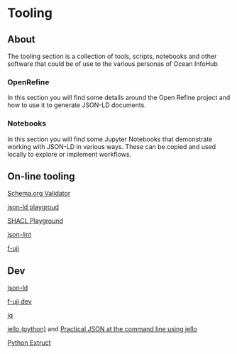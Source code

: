 # Tooling

## About

The tooling section is a collection of tools, scripts, notebooks and other software that could 
be of use to the various personas of Ocean InfoHub

### OpenRefine

In this section you will find some details around
the Open Refine project and how to use it to 
generate JSON-LD documents. 

### Notebooks

In this section you will find some Jupyter Notebooks
that demonstrate working with JSON-LD in various
ways.  These can be copied and used locally to
explore or implement workflows.
## On-line tooling

[Schema.org Validator](https://validator.schema.org/)

[json-ld playgroud](https://json-ld.org/playground/)

[SHACL Playground](https://shacl.org/playground/)

[json-lint](https://jsonlint.com/)

[f-uji](https://www.fairsfair.eu/f-uji-automated-fair-data-assessment-tool)

## Dev

[json-ld](https://json-ld.org)

[f-uji dev](https://github.com/pangaea-data-publisher/fuji)

[jq](https://stedolan.github.io/jq/)

[jello (python)](https://github.com/kellyjonbrazil/jello) and
[Practical JSON at the command line using jello](https://blog.kellybrazil.com/2021/06/24/practical-json-at-the-command-line-using-jello/amp/)

[Python Extruct](https://github.com/scrapinghub/extruct)
